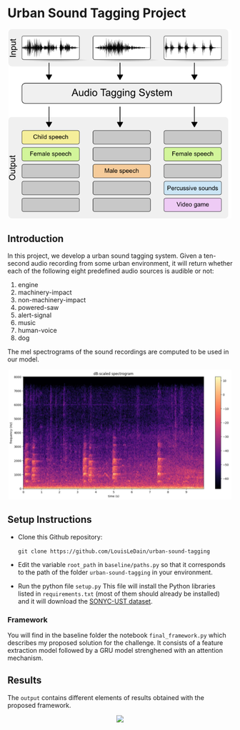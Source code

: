 # Urban Sound Tagging Project

<center>
<img width= 500 src='./audio-tagging.png' />
</center>


## Introduction

In this project, we develop a urban sound tagging system. Given a ten-second audio recording from some urban environment, it will return whether each of the following eight predefined audio sources is audible or not:

1. engine    
2. machinery-impact   
3. non-machinery-impact    
4. powered-saw    
5. alert-signal    
6. music    
7. human-voice    
8. dog

The mel spectrograms of the sound recordings are computed to be used in our model.

<center>
<img width= 500 src='./mel spectrogram.jpeg' />
</center>


## Setup Instructions

- Clone this Github repository:
  
  ```git clone https://github.com/LouisLeDain/urban-sound-tagging```
- Edit the variable ```root_path``` in ```baseline/paths.py``` so that it corresponds to the path of the folder `urban-sound-tagging` in your environment.
- Run the python file `setup.py` This file will install the Python libraries listed in `requirements.txt` (most of them should already be installed) and it will download the [SONYC-UST dataset](https://zenodo.org/record/2590742#.XIkTPBNKjuM).

### Framework

You will find in the baseline folder the notebook ```final_framework.py``` which describes my proposed solution for the challenge. It consists of a feature extraction model followed by a GRU model strenghened with an attention mechanism.

## Results

The ```output``` contains different elements of results obtained with the proposed framework.

<center>
<img width= 500 src='./final results.png' />
</center>
